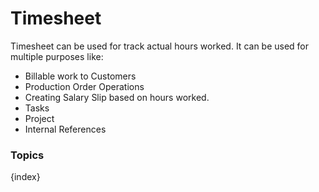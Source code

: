 <!-- add-breadcrumbs -->
# Timesheet

Timesheet can be used for track actual hours worked. It can be used for multiple purposes like:

* Billable work to Customers
* Production Order Operations
* Creating Salary Slip based on hours worked.
* Tasks
* Project
* Internal References

### Topics

{index}